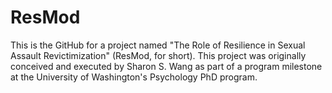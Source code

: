 # ResMod
This is the GitHub for a project named "The Role of Resilience in Sexual Assault Revictimization" (ResMod, for short). This project was originally conceived and executed by Sharon S. Wang as part of a program milestone at the University of Washington's Psychology PhD program.
